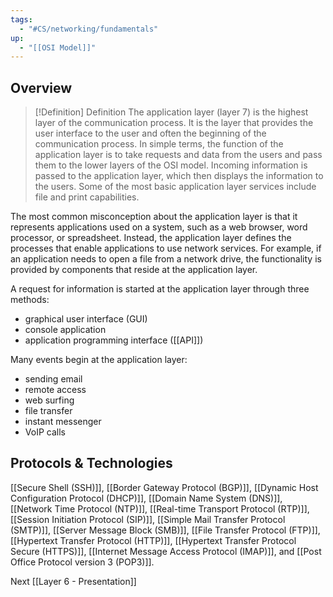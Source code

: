 ```yaml
---
tags:
  - "#CS/networking/fundamentals"
up:
  - "[[OSI Model]]"
---
```


## Overview


> [!Definition] Definition
> The application layer (layer 7) is the highest layer of the communication process. It is the layer that provides the user interface to the user and often the beginning of the communication process. In simple terms, the function of the application layer is to take requests and data from the users and pass them to the lower layers of the OSI model. Incoming information is passed to the application layer, which then displays the information to the users. Some of the most basic application layer services include file and print capabilities.


The most common misconception about the application layer is that it represents applications used on a system, such as a web browser, word processor, or spreadsheet. Instead, the application layer defines the processes that enable applications to use network services. For example, if an application needs to open a file from a network drive, the functionality is provided by components that reside at the application layer. 

A request for information is started at the application layer through three methods:

- graphical user interface (GUI)
- console application
- application programming interface ([[API]])

Many events begin at the application layer:

- sending email
- remote access
- web surfing
- file transfer
- instant messenger
- VoIP calls

## Protocols & Technologies

[[Secure Shell (SSH)]], [[Border Gateway Protocol (BGP)]], [[Dynamic Host Configuration Protocol (DHCP)]], [[Domain Name System (DNS)]], [[Network Time Protocol (NTP)]], [[Real-time Transport Protocol (RTP)]], [[Session Initiation Protocol (SIP)]], [[Simple Mail Transfer Protocol (SMTP)]], [[Server Message Block (SMB)]], [[File Transfer Protocol (FTP)]], [[Hypertext Transfer Protocol (HTTP)]], [[Hypertext Transfer Protocol Secure (HTTPS)]], [[Internet Message Access Protocol (IMAP)]], and [[Post Office Protocol version 3 (POP3)]].

Next [[Layer 6 - Presentation]]